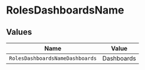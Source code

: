 # RolesDashboardsName


## Values

| Name                            | Value                           |
| ------------------------------- | ------------------------------- |
| `RolesDashboardsNameDashboards` | Dashboards                      |